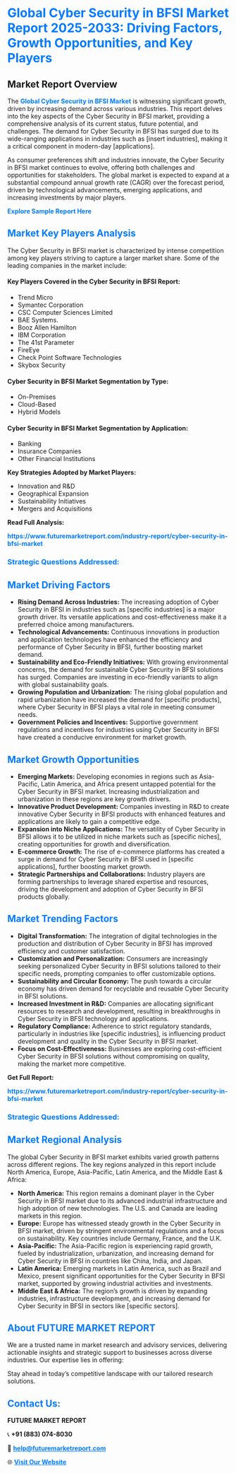 <h1 style="color: #007BFF;">Global Cyber Security in BFSI Market Report 2025-2033: Driving Factors, Growth Opportunities, and Key Players</h1>

<section id="overview">
<h2>Market Report Overview</h2>
<p>The <a href="https://www.futuremarketreport.com/industry-report/cyber-security-in-bfsi-market" style="color: #007BFF; text-decoration: none;"><strong>Global Cyber Security in BFSI Market</strong></a> is witnessing significant growth, driven by increasing demand across various industries. This report delves into the key aspects of the Cyber Security in BFSI market, providing a comprehensive analysis of its current status, future potential, and challenges. The demand for Cyber Security in BFSI has surged due to its wide-ranging applications in industries such as [insert industries], making it a critical component in modern-day [applications].</p>
<p>As consumer preferences shift and industries innovate, the Cyber Security in BFSI market continues to evolve, offering both challenges and opportunities for stakeholders. The global market is expected to expand at a substantial compound annual growth rate (CAGR) over the forecast period, driven by technological advancements, emerging applications, and increasing investments by major players.</p>
</section>

<section id="overview">
<p><a href="https://www.futuremarketreport.com/request-sample/reportId=60657" style="color: #007BFF; text-decoration: none;"><strong>Explore Sample Report Here</strong></a></p>
</section>

<section id="key-players">
<h2 style="color: #007BFF;">Market Key Players Analysis</h2>
<p>The Cyber Security in BFSI market is characterized by intense competition among key players striving to capture a larger market share. Some of the leading companies in the market include:</p>
<h4>Key Players Covered in the Cyber Security in BFSI Report:</h4>
<ul><li>Trend Micro</li><li>Symantec Corporation</li><li>CSC Computer Sciences Limited</li><li>BAE Systems.</li><li>Booz Allen Hamilton</li><li>IBM Corporation</li><li>The 41st Parameter</li><li>FireEye</li><li>Check Point Software Technologies</li><li>Skybox Security</li></ul>
<h4>Cyber Security in BFSI Market Segmentation by Type:</h4>
<ul><li>On-Premises</li><li>Cloud-Based</li><li>Hybrid Models</li></ul>

<h4>Cyber Security in BFSI Market Segmentation by Application:</h4>
<ul><li>Banking</li><li>Insurance Companies</li><li>Other Financial Institutions</li></ul>
<p><strong>Key Strategies Adopted by Market Players:</strong></p>
<ul>
<li>Innovation and R&D</li>
<li>Geographical Expansion</li>
<li>Sustainability Initiatives</li>
<li>Mergers and Acquisitions</li>
</ul>
</section>

<section>
<p><strong>Read Full Analysis: </strong></p><a href="https://www.futuremarketreport.com/industry-report/cyber-security-in-bfsi-market" style="color: #007BFF; text-decoration: none;"><strong>https://www.futuremarketreport.com/industry-report/cyber-security-in-bfsi-market</strong></a>
<h3 style="color: #007BFF;">Strategic Questions Addressed:</h3>
</section>

<section id="driving-factors">
<h2 style="color: #007BFF;">Market Driving Factors</h2>
<ul>
<li><strong>Rising Demand Across Industries:</strong> The increasing adoption of Cyber Security in BFSI in industries such as [specific industries] is a major growth driver. Its versatile applications and cost-effectiveness make it a preferred choice among manufacturers.</li>
<li><strong>Technological Advancements:</strong> Continuous innovations in production and application technologies have enhanced the efficiency and performance of Cyber Security in BFSI, further boosting market demand.</li>
<li><strong>Sustainability and Eco-Friendly Initiatives:</strong> With growing environmental concerns, the demand for sustainable Cyber Security in BFSI solutions has surged. Companies are investing in eco-friendly variants to align with global sustainability goals.</li>
<li><strong>Growing Population and Urbanization:</strong> The rising global population and rapid urbanization have increased the demand for [specific products], where Cyber Security in BFSI plays a vital role in meeting consumer needs.</li>
<li><strong>Government Policies and Incentives:</strong> Supportive government regulations and incentives for industries using Cyber Security in BFSI have created a conducive environment for market growth.</li>
</ul>
</section>

<section id="growth-opportunities">
<h2 style="color: #007BFF;">Market Growth Opportunities</h2>
<ul>
<li><strong>Emerging Markets:</strong> Developing economies in regions such as Asia-Pacific, Latin America, and Africa present untapped potential for the Cyber Security in BFSI market. Increasing industrialization and urbanization in these regions are key growth drivers.</li>
<li><strong>Innovative Product Development:</strong> Companies investing in R&D to create innovative Cyber Security in BFSI products with enhanced features and applications are likely to gain a competitive edge.</li>
<li><strong>Expansion into Niche Applications:</strong> The versatility of Cyber Security in BFSI allows it to be utilized in niche markets such as [specific niches], creating opportunities for growth and diversification.</li>
<li><strong>E-commerce Growth:</strong> The rise of e-commerce platforms has created a surge in demand for Cyber Security in BFSI used in [specific applications], further boosting market growth.</li>
<li><strong>Strategic Partnerships and Collaborations:</strong> Industry players are forming partnerships to leverage shared expertise and resources, driving the development and adoption of Cyber Security in BFSI products globally.</li>
</ul>
</section>

<section id="trending-factors">
<h2 style="color: #007BFF;">Market Trending Factors</h2>
<ul>
<li><strong>Digital Transformation:</strong> The integration of digital technologies in the production and distribution of Cyber Security in BFSI has improved efficiency and customer satisfaction.</li>
<li><strong>Customization and Personalization:</strong> Consumers are increasingly seeking personalized Cyber Security in BFSI solutions tailored to their specific needs, prompting companies to offer customizable options.</li>
<li><strong>Sustainability and Circular Economy:</strong> The push towards a circular economy has driven demand for recyclable and reusable Cyber Security in BFSI solutions.</li>
<li><strong>Increased Investment in R&D:</strong> Companies are allocating significant resources to research and development, resulting in breakthroughs in Cyber Security in BFSI technology and applications.</li>
<li><strong>Regulatory Compliance:</strong> Adherence to strict regulatory standards, particularly in industries like [specific industries], is influencing product development and quality in the Cyber Security in BFSI market.</li>
<li><strong>Focus on Cost-Effectiveness:</strong> Businesses are exploring cost-efficient Cyber Security in BFSI solutions without compromising on quality, making the market more competitive.</li>
</ul>
</section>

<section>
<p><strong>Get Full Report: </strong></p><a href="https://www.futuremarketreport.com/industry-report/cyber-security-in-bfsi-market" style="color: #007BFF; text-decoration: none;"><strong>https://www.futuremarketreport.com/industry-report/cyber-security-in-bfsi-market</strong></a>
<h3 style="color: #007BFF;">Strategic Questions Addressed:</h3>
</section>


<section id="regional-analysis">
<h2 style="color: #007BFF;">Market Regional Analysis</h2>
<p>The global Cyber Security in BFSI market exhibits varied growth patterns across different regions. The key regions analyzed in this report include North America, Europe, Asia-Pacific, Latin America, and the Middle East & Africa:</p>
<ul>
<li><strong>North America:</strong> This region remains a dominant player in the Cyber Security in BFSI market due to its advanced industrial infrastructure and high adoption of new technologies. The U.S. and Canada are leading markets in this region.</li>
<li><strong>Europe:</strong> Europe has witnessed steady growth in the Cyber Security in BFSI market, driven by stringent environmental regulations and a focus on sustainability. Key countries include Germany, France, and the U.K.</li>
<li><strong>Asia-Pacific:</strong> The Asia-Pacific region is experiencing rapid growth, fueled by industrialization, urbanization, and increasing demand for Cyber Security in BFSI in countries like China, India, and Japan.</li>
<li><strong>Latin America:</strong> Emerging markets in Latin America, such as Brazil and Mexico, present significant opportunities for the Cyber Security in BFSI market, supported by growing industrial activities and investments.</li>
<li><strong>Middle East & Africa:</strong> The region’s growth is driven by expanding industries, infrastructure development, and increasing demand for Cyber Security in BFSI in sectors like [specific sectors].</li>
</ul>
</section>

<footer>
<h2 style="color: #007BFF;">About FUTURE MARKET REPORT</h2>
<p>We are a trusted name in market research and advisory services, delivering actionable insights and strategic support to businesses across diverse industries. Our expertise lies in offering:</p>

<p>Stay ahead in today’s competitive landscape with our tailored research solutions.</p>

<h2 style="color: #007BFF;">Contact Us:</h2>
<p><strong>FUTURE MARKET REPORT</strong></p>
<p>📞 <strong>+91 (883) 074-8030</strong></p>
<p>📧 <strong><a href="mailto:help@futuremarketreport.com" style="color: #007BFF;">help@futuremarketreport.com</a></strong></p>
<p>🌐 <strong><a href="https://www.futuremarketreport.com/" style="color: #007BFF;">Visit Our Website</a></strong></p>
</footer>